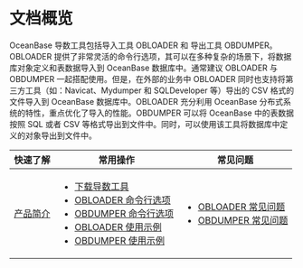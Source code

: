 文档概览 
=========================

OceanBase 导数工具包括导入工具 OBLOADER 和 导出工具 OBDUMPER。OBLOADER 提供了非常灵活的命令行选项，其可以在多种复杂的场景下，将数据库对象定义和表数据导入到 OceanBase 数据库中。通常建议 OBLOADER 与 OBDUMPER 一起搭配使用。但是，在外部的业务中 OBLOADER 同时也支持将第三方工具（如：Navicat、Mydumper 和 SQLDeveloper 等）导出的 CSV 格式的文件导入到 OceanBase 数据库中。OBLOADER 充分利用 OceanBase 分布式系统的特性，重点优化了导入的性能。OBDUMPER 可以将 OceanBase 中的表数据按照 SQL 或者 CSV 等格式导出到文件中。同时，可以使用该工具将数据库中定义的对象导出到文件中。


|  快速了解    | 常用操作  | 常见问题|
|------------------------------------------------------------------|--------------------|--------------------------------------------------------------------------------------------------------------------------------------------------------------------------------------------------------------------------------------------------------------------------------------------------------------------------------------|
| [产品简介](3.product-introduction.md) | <ul><li>[下载导数工具](4.deployment-guide/2.run-product.md) </li><li> [OBLOADER 命令行选项](5.OBLOADER/2.obloader-command-line-options.md) </li><li>[OBDUMPER 命令行选项](6.OBDUMPER/2.obdumper-command-line-options.md)</li><li>[OBLOADER 使用示例](5.OBLOADER/5.obloader-scenarios.md)</li><li>[OBDUMPER 使用示例](6.OBDUMPER/5.obdumper-scenarios.md)</li></ul>|<ul><li>[OBLOADER 常见问题](5.OBLOADER/6.obloader-faq.md) </li><li> [OBDUMPER 常见问题](6.OBDUMPER/6.obdumper-faq.md)</li></ul>|